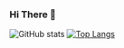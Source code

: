 ### Hi There 👋

![GitHub stats](https://github-readme-stats.vercel.app/api?username=junwin-c&show_icons=true&theme=codeSTACKr&hide_border=true&include_all_commits=true)
[![Top Langs](https://github-readme-stats.vercel.app/api/top-langs/?username=junwin-c&layout=compact&theme=codeSTACKr&hide=html,scss,css&hide_border=true)](https://github.com/junwin-c/github-readme-stats)

<!--
**junwin-c/junwin-c** is a ✨ _special_ ✨ repository because its `README.md` (this file) appears on your GitHub profile.

Here are some ideas to get you started:

- 🔭 I’m currently working on ...
- 🌱 I’m currently learning ...
- 👯 I’m looking to collaborate on ...
- 🤔 I’m looking for help with ...
- 💬 Ask me about ...
- 📫 How to reach me: ...
- 😄 Pronouns: ...
- ⚡ Fun fact: ...
-->

